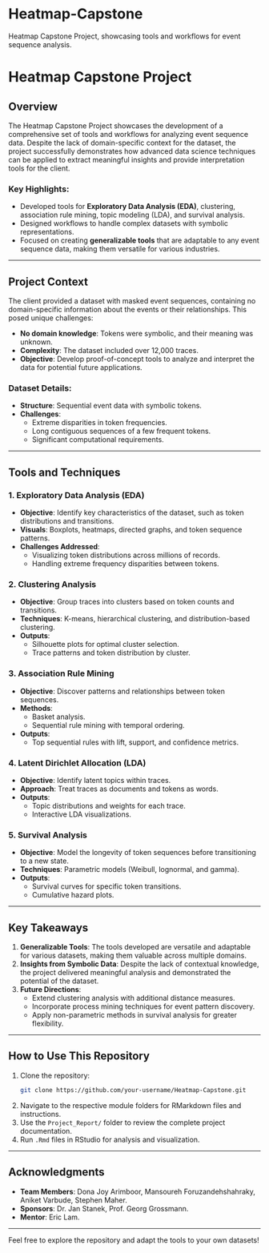 # Heatmap-Capstone
Heatmap Capstone Project, showcasing tools and workflows for event sequence analysis.

# Heatmap Capstone Project

## Overview
The Heatmap Capstone Project showcases the development of a comprehensive set of tools and workflows for analyzing event sequence data. Despite the lack of domain-specific context for the dataset, the project successfully demonstrates how advanced data science techniques can be applied to extract meaningful insights and provide interpretation tools for the client.

### Key Highlights:
- Developed tools for **Exploratory Data Analysis (EDA)**, clustering, association rule mining, topic modeling (LDA), and survival analysis.
- Designed workflows to handle complex datasets with symbolic representations.
- Focused on creating **generalizable tools** that are adaptable to any event sequence data, making them versatile for various industries.

---

## Project Context
The client provided a dataset with masked event sequences, containing no domain-specific information about the events or their relationships. This posed unique challenges:
- **No domain knowledge**: Tokens were symbolic, and their meaning was unknown.
- **Complexity**: The dataset included over 12,000 traces.
- **Objective**: Develop proof-of-concept tools to analyze and interpret the data for potential future applications.

### Dataset Details:
- **Structure**: Sequential event data with symbolic tokens.
- **Challenges**:
  - Extreme disparities in token frequencies.
  - Long contiguous sequences of a few frequent tokens.
  - Significant computational requirements.

---

## Tools and Techniques

### 1. **Exploratory Data Analysis (EDA)**
- **Objective**: Identify key characteristics of the dataset, such as token distributions and transitions.
- **Visuals**: Boxplots, heatmaps, directed graphs, and token sequence patterns.
- **Challenges Addressed**:
  - Visualizing token distributions across millions of records.
  - Handling extreme frequency disparities between tokens.

### 2. **Clustering Analysis**
- **Objective**: Group traces into clusters based on token counts and transitions.
- **Techniques**: K-means, hierarchical clustering, and distribution-based clustering.
- **Outputs**:
  - Silhouette plots for optimal cluster selection.
  - Trace patterns and token distribution by cluster.

### 3. **Association Rule Mining**
- **Objective**: Discover patterns and relationships between token sequences.
- **Methods**:
  - Basket analysis.
  - Sequential rule mining with temporal ordering.
- **Outputs**:
  - Top sequential rules with lift, support, and confidence metrics.

### 4. **Latent Dirichlet Allocation (LDA)**
- **Objective**: Identify latent topics within traces.
- **Approach**: Treat traces as documents and tokens as words.
- **Outputs**:
  - Topic distributions and weights for each trace.
  - Interactive LDA visualizations.

### 5. **Survival Analysis**
- **Objective**: Model the longevity of token sequences before transitioning to a new state.
- **Techniques**: Parametric models (Weibull, lognormal, and gamma).
- **Outputs**:
  - Survival curves for specific token transitions.
  - Cumulative hazard plots.

---

## Key Takeaways
1. **Generalizable Tools**: The tools developed are versatile and adaptable for various datasets, making them valuable across multiple domains.
2. **Insights from Symbolic Data**: Despite the lack of contextual knowledge, the project delivered meaningful analysis and demonstrated the potential of the dataset.
3. **Future Directions**:
   - Extend clustering analysis with additional distance measures.
   - Incorporate process mining techniques for event pattern discovery.
   - Apply non-parametric methods in survival analysis for greater flexibility.

---

## How to Use This Repository
1. Clone the repository:
   ```bash
   git clone https://github.com/your-username/Heatmap-Capstone.git
   ```
2. Navigate to the respective module folders for RMarkdown files and instructions.
3. Use the `Project_Report/` folder to review the complete project documentation.
4. Run `.Rmd` files in RStudio for analysis and visualization.

---

## Acknowledgments
- **Team Members**: Dona Joy Arimboor, Mansoureh Foruzandehshahraky, Aniket Varbude, Stephen Maher.
- **Sponsors**: Dr. Jan Stanek, Prof. Georg Grossmann.
- **Mentor**: Eric Lam.

---

Feel free to explore the repository and adapt the tools to your own datasets!

